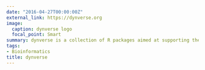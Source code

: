 ```yaml
---
date: "2016-04-27T00:00:00Z"
external_link: https://dynverse.org
image:
  caption: dynverse logo
  focal_point: Smart
summary: dynverse is a collection of R packages aimed at supporting the trajectory inference community.
tags:
- Bioinformatics
title: dynverse
---
```

